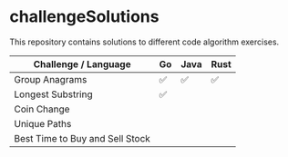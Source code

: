 # challengeSolutions

This repository contains solutions to different code algorithm exercises.

| Challenge / Language            | Go | Java | Rust | 
|---------------------------------|----|------|------|
| Group Anagrams                  | ✅  | ✅    | ✅    |    
| Longest Substring               | ✅  |      |
| Coin Change                     |    |      |
| Unique Paths                    |    |      |
| Best Time to Buy and Sell Stock |    |      |